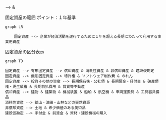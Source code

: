  --> 
 & 


固定資産の範囲
ポイント：１年基準
```mermaid
graph LR

    固定資産 --> 企業が経済活動を遂行するために１年を超える長期にわたって利用する事業用資産

```



固定資産の区分表示
```mermaid
graph TD

固定資産 --> 有形固定資産 --> 償却資産 & 消耗性資産 & 非償却資産 & 建設仮勘定
固定資産 --> 無形固定資産 --> 特許権 & ソフトウェア制作費 & のれん
固定資産 --> 投資その他の資産 --> 長期保有株・公社債 & 長期預金・貸付金 & 破産債権・更生債権 & 長期前払費用 & 賃貸等不動産
償却資産 --> 建物 & 建築物 & 機械装置 & 船舶 & 航空機 & 車両運搬具 & 工具器具備品
消耗性資産 --> 鉱山・油田・山林などの天然資源
非償却資産 --> 土地 & 希少価値のある美術品
建設仮勘定 --> 手付金 & 前渡金 & 資材・建設機械の購入

```
